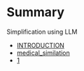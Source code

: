 # Summary
Simplification using LLM

- [INTRODUCTION](./README.md)
- [medical_similation](./mediacal_summilation.md)
- [1](./1.md)
